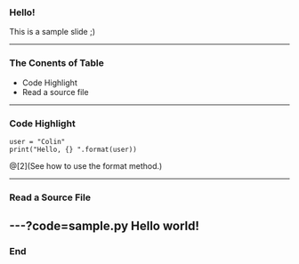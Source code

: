 ### Hello!

This is a sample slide ;)

---

### The Conents of Table
- Code Highlight
- Read a source file

---

### Code Highlight

```
user = "Colin"
print("Hello, {} ".format(user))
```
@[2](See how to use the format method.)

---

### Read a Source File
---?code=sample.py
Hello world!
---

### End
